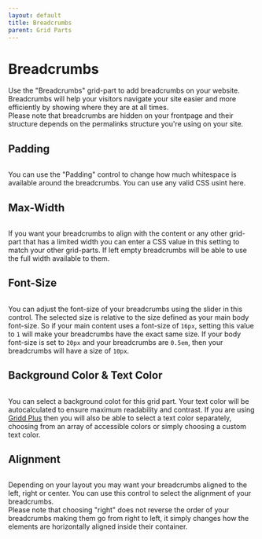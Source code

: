 ```yaml
---
layout: default
title: Breadcrumbs
parent: Grid Parts
---
```


# Breadcrumbs

Use the "Breadcrumbs" grid-part to add breadcrumbs on your website. Breadcrumbs will help your visitors navigate your site easier and more efficiently by showing where they are at all times.  
Please note that breadcrumbs are hidden on your frontpage and their structure depends on the permalinks structure you're using on your site.

## Padding

<img src="https://wplemon.github.io/gridd/uploads/breadcrumbs-1.png" alt="" style="max-width:300px">

You can use the "Padding" control to change how much whitespace is available around the breadcrumbs. You can use any valid CSS usint here.

## Max-Width

<img src="https://wplemon.github.io/gridd/uploads/breadcrumbs-2.png" alt="" style="max-width:300px">

If you want your breadcrumbs to align with the content or any other grid-part that has a limited width you can enter a CSS value in this setting to match your other grid-parts. If left empty breadcrumbs will be able to use the full width available to them.

## Font-Size

<img src="https://wplemon.github.io/gridd/uploads/breadcrumbs-3.png" alt="" style="max-width:300px">

You can adjust the font-size of your breadcrumbs using the slider in this control. The selected size is relative to the size defined as your main body font-size. So if your main content uses a font-size of `16px`, setting this value to `1` will make your breadcrumbs have the exact same size. If your body font-size is set to `20px` and your breadcrumbs are `0.5em`, then your breadcrumbs will have a size of `10px`.

## Background Color & Text Color

<img src="https://wplemon.github.io/gridd/uploads/breadcrumbs-4.png" alt="" style="max-width:300px">

You can select a background colot for this grid part. Your text color will be autocalculated to ensure maximum readability and contrast. If you are using [Gridd Plus](https://wplemon.org/gridd-plus) then you will also be able to select a text color separately, choosing from an array of accessible colors or simply choosing a custom text color.

## Alignment

<img src="https://wplemon.github.io/gridd/uploads/breadcrumbs-5.png" alt="" style="max-width:300px">

Depending on your layout you may want your breadcrumbs aligned to the left, right or center. You can use this control to select the alignment of your breadcrumbs.  
Please note that choosing "right" does not reverse the order of your breadcrumbs making them go from right to left, it simply changes how the elements are horizontally aligned inside their container.
